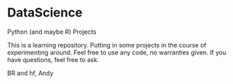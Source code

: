 # DataScience

Python (and maybe R) Projects

This is a learning repository.
Putting in some projects in the course of experimenting around.
Feel free to use any code, no warranties given.
If you have questions, feel free to ask.

BR and hf, Andy
